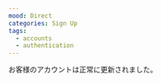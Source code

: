```yaml
---
mood: Direct
categories: Sign Up
tags:
  - accounts
  - authentication
---
```

お客様のアカウントは正常に更新されました。